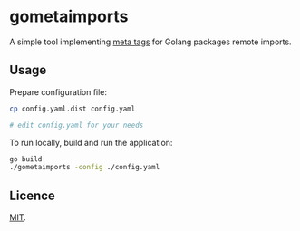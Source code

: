 # gometaimports

A simple tool implementing [meta tags](https://golang.org/cmd/go/#hdr-Remote_import_paths)
for Golang packages remote imports.

## Usage

Prepare configuration file:

```bash
cp config.yaml.dist config.yaml

# edit config.yaml for your needs
```

To run locally, build and run the application:

```bash
go build
./gometaimports -config ./config.yaml
```

## Licence

[MIT](LICENCE).
